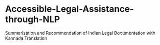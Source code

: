 # Accessible-Legal-Assistance-through-NLP
Summarization and Recommendation of Indian Legal Documentation with Kannada Translation
